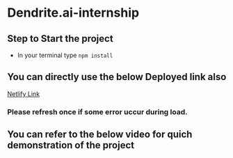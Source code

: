 # Dendrite.ai-internship

## Step to Start the project
- In your terminal type
`npm install `
## You can directly use the below Deployed link also

[Netlify Link](https://dashing-mochi-bbc618.netlify.app/)

### Please refresh once if some error uccur during load.
## You can refer to the below video for quich demonstration of the project
